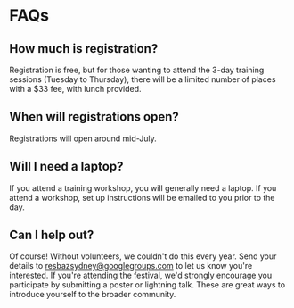 # FAQs

## How much is registration?

Registration is free, but for those wanting to attend the 3-day training sessions (Tuesday to Thursday), there will be a limited number of places with a $33 fee, with lunch provided.

## When will registrations open?

Registrations will open around mid-July.

## Will I need a laptop?

If you attend a training workshop, you will generally need a laptop. If you attend a workshop, set up instructions will be emailed to you prior to the day.

## Can I help out?

Of course! Without volunteers, we couldn't do this every year. Send your details to [resbazsydney@googlegroups.com](mailto:resbazsydney@googlegroups.com) to let us know you're interested. If you're attending the festival, we'd strongly encourage you participate by submitting a poster or lightning talk. These are great ways to introduce yourself to the broader community.
